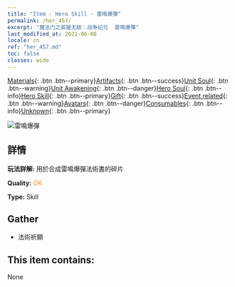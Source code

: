 ```yaml
---
title: "Item - Hero Skill - 雷鳴爆彈"
permalink: /her_457/
excerpt: "魔法门之英雄无敌：战争纪元  雷鳴爆彈"
last_modified_at: 2021-06-08
locale: cn
ref: "her_457.md"
toc: false
classes: wide
---
```

 [Materials](/ItemsCN/){: .btn .btn--primary}[Artifacts](/ItemsCN/Artifacts/){: .btn .btn--success}[Unit Soul](/ItemsCN/UnitSoul/){: .btn .btn--warning}[Unit Awakening](/ItemsCN/UnitAwakening/){: .btn .btn--danger}[Hero Soul](/ItemsCN/HeroSoul/){: .btn .btn--info}[Hero Skill](/ItemsCN/HeroSkill/){: .btn .btn--primary}[Gift](/ItemsCN/Gift/){: .btn .btn--success}[Event related](/ItemsCN/Events/){: .btn .btn--warning}[Avatars](/ItemsCN/Avatars/){: .btn .btn--danger}[Consumables](/ItemsCN/Consumables/){: .btn .btn--info}[Unknown](/ItemsCN/Unknown/){: .btn .btn--primary}

 ![雷鳴爆彈](/images/t/ps_leimingbaodan.png)

## 詳情
 **玩法詳解:** 用於合成雷鳴爆彈法術書的碎片

 **Quality:** <span style="color: #FF8C00">OK</span>

 **Type:** Skill

## Gather

*    法術祈願 

## This item contains:

  None

